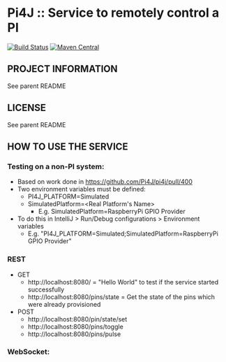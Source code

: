 
 Pi4J :: Service to remotely control a PI
==========================================================================
[![Build Status](https://travis-ci.org/Pi4J/pi4j.svg?branch=master)](https://travis-ci.org/Pi4J/pi4j?branch=master) [![Maven Central](https://maven-badges.herokuapp.com/maven-central/com.pi4j/pi4j-core/badge.svg)](https://maven-badges.herokuapp.com/maven-central/com.pi4j/pi4j-core)

## PROJECT INFORMATION

See parent README

## LICENSE

See parent README

## HOW TO USE THE SERVICE

### Testing on a non-PI system:
* Based on work done in https://github.com/Pi4J/pi4j/pull/400
* Two environment variables must be defined:
    * PI4J_PLATFORM=Simulated
    * SimulatedPlatform=<Real Platform's Name>
        * E.g. SimulatedPlatform=RaspberryPi GPIO Provider
* To do this in IntelliJ > Run/Debug configurations > Environment variables
    * E.g. "PI4J_PLATFORM=Simulated;SimulatedPlatform=RaspberryPi GPIO Provider" 
    
### REST
* GET 
   * http://localhost:8080/ = "Hello World" to test if the service started successfully
   * http://localhost:8080/pins/state = Get the state of the pins which were already provisioned
* POST 
   * http://localhost:8080/pin/state/set
   * http://localhost:8080/pins/toggle
   * http://localhost:8080/pins/pulse
   
### WebSocket:
